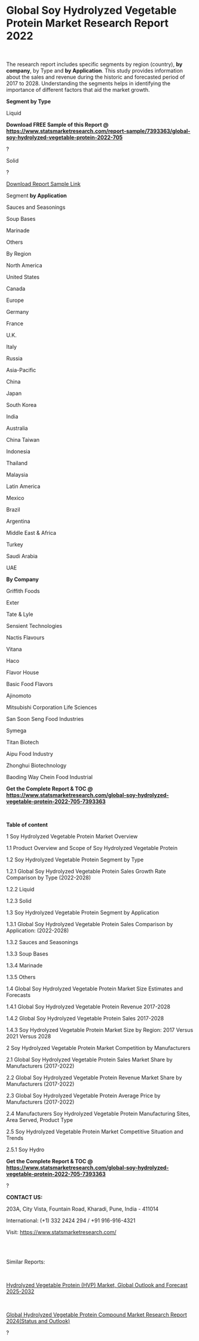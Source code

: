 <h1>Global Soy Hydrolyzed Vegetable Protein Market Research Report 2022</h1><br/><p>The research report includes specific segments by region (country), <strong>by company</strong>, by Type and <strong>by Application</strong>. This study provides information about the sales and revenue during the historic and forecasted period of 2017 to 2028. Understanding the segments helps in identifying the importance of different factors that aid the market growth.</p>
 
 
 
 <p><strong>Segment by Type</strong></p>
 
 
 
 <p>Liquid</p>
 
 
 
 <div><b>Download FREE Sample of this Report @ <a href="https://www.statsmarketresearch.com/download-free-sample/7393363/global-soy-hydrolyzed-vegetable-protein-2022-705">https://www.statsmarketresearch.com/report-sample/7393363/global-soy-hydrolyzed-vegetable-protein-2022-705</a></b></div>
 
 
 
 <p>? </p>
 
 
 
 <p>Solid</p>
 
 
 
 <p>? </p>
 
 
 
 <p><a href="https://www.statsmarketresearch.com/download-free-sample/7393363/global-soy-hydrolyzed-vegetable-protein-2022-705">Download Report Sample Link</a></p>
 
 
 
 <p>Segment <strong>by Application</strong></p>
 
 
 
 <p>Sauces and Seasonings</p>
 
 
 
 <p>Soup Bases</p>
 
 
 
 <p>Marinade</p>
 
 
 
 <p>Others</p>
 
 
 
 <p>By Region</p>
 
 
 
 <p>North America</p>
 
 
 
 <p>United States</p>
 
 
 
 <p>Canada</p>
 
 
 
 <p>Europe</p>
 
 
 
 <p>Germany</p>
 
 
 
 <p>France</p>
 
 
 
 <p>U.K.</p>
 
 
 
 <p>Italy</p>
 
 
 
 <p>Russia</p>
 
 
 
 <p>Asia-Pacific</p>
 
 
 
 <p>China</p>
 
 
 
 <p>Japan</p>
 
 
 
 <p>South Korea</p>
 
 
 
 <p>India</p>
 
 
 
 <p>Australia</p>
 
 
 
 <p>China Taiwan</p>
 
 
 
 <p>Indonesia</p>
 
 
 
 <p>Thailand</p>
 
 
 
 <p>Malaysia</p>
 
 
 
 <p>Latin America</p>
 
 
 
 <p>Mexico</p>
 
 
 
 <p>Brazil</p>
 
 
 
 <p>Argentina</p>
 
 
 
 <p>Middle East & Africa</p>
 
 
 
 <p>Turkey</p>
 
 
 
 <p>Saudi Arabia</p>
 
 
 
 <p>UAE</p>
 
 
 
 <p><strong>By Company</strong></p>
 
 
 
 <p>Griffith Foods</p>
 
 
 
 <p>Exter</p>
 
 
 
 <p>Tate & Lyle</p>
 
 
 
 <p>Sensient Technologies</p>
 
 
 
 <p>Nactis Flavours</p>
 
 
 
 <p>Vitana</p>
 
 
 
 <p>Haco</p>
 
 
 
 <p>Flavor House</p>
 
 
 
 <p>Basic Food Flavors</p>
 
 
 
 <p>Ajinomoto</p>
 
 
 
 <p>Mitsubishi Corporation Life Sciences</p>
 
 
 
 <p>San Soon Seng Food Industries</p>
 
 
 
 <p>Symega</p>
 
 
 
 <p>Titan Biotech</p>
 
 
 
 <p>Aipu Food Industry</p>
 
 
 
 <p>Zhonghui Biotechnology</p>
 
 
 
 <p>Baoding Way Chein Food Industrial</p>
 
 
 
 <div><b>Get the Complete Report & TOC @ <a href="https://www.statsmarketresearch.com/global-soy-hydrolyzed-vegetable-protein-2022-705-7393363">https://www.statsmarketresearch.com/global-soy-hydrolyzed-vegetable-protein-2022-705-7393363</a></b></div>
 
 
 
 <p><br />
 
 <b>Table of content</b></p>
 
 
 
 <p>1 Soy Hydrolyzed Vegetable Protein Market Overview<br />
 
 1.1 Product Overview and Scope of Soy Hydrolyzed Vegetable Protein<br />
 
 1.2 Soy Hydrolyzed Vegetable Protein Segment by Type<br />
 
 1.2.1 Global Soy Hydrolyzed Vegetable Protein Sales Growth Rate Comparison by Type (2022-2028)<br />
 
 1.2.2 Liquid<br />
 
 1.2.3 Solid<br />
 
 1.3 Soy Hydrolyzed Vegetable Protein Segment by Application<br />
 
 1.3.1 Global Soy Hydrolyzed Vegetable Protein Sales Comparison by Application: (2022-2028)<br />
 
 1.3.2 Sauces and Seasonings<br />
 
 1.3.3 Soup Bases<br />
 
 1.3.4 Marinade<br />
 
 1.3.5 Others<br />
 
 1.4 Global Soy Hydrolyzed Vegetable Protein Market Size Estimates and Forecasts<br />
 
 1.4.1 Global Soy Hydrolyzed Vegetable Protein Revenue 2017-2028<br />
 
 1.4.2 Global Soy Hydrolyzed Vegetable Protein Sales 2017-2028<br />
 
 1.4.3 Soy Hydrolyzed Vegetable Protein Market Size by Region: 2017 Versus 2021 Versus 2028<br />
 
 2 Soy Hydrolyzed Vegetable Protein Market Competition by Manufacturers<br />
 
 2.1 Global Soy Hydrolyzed Vegetable Protein Sales Market Share by Manufacturers (2017-2022)<br />
 
 2.2 Global Soy Hydrolyzed Vegetable Protein Revenue Market Share by Manufacturers (2017-2022)<br />
 
 2.3 Global Soy Hydrolyzed Vegetable Protein Average Price by Manufacturers (2017-2022)<br />
 
 2.4 Manufacturers Soy Hydrolyzed Vegetable Protein Manufacturing Sites, Area Served, Product Type<br />
 
 2.5 Soy Hydrolyzed Vegetable Protein Market Competitive Situation and Trends<br />
 
 2.5.1 Soy Hydro</p>
 
 
 
 <div><b>Get the Complete Report & TOC @ <a href="https://www.statsmarketresearch.com/global-soy-hydrolyzed-vegetable-protein-2022-705-7393363">https://www.statsmarketresearch.com/global-soy-hydrolyzed-vegetable-protein-2022-705-7393363</a></b></div>
 
 
 
 <p>? </p>
 
 
 
 <p><b>CONTACT US:</b><br />
 
 203A, City Vista, Fountain Road, Kharadi, Pune, India - 411014<br />
 
 International: (+1) 332 2424 294 / +91 916-916-4321<br />
 
 Visit: <a href="https://www.statsmarketresearch.com/">https://www.statsmarketresearch.com/</a><br />
 
 <br />
 
 <br />
 
 Similar Reports:<br />
 
 <br />
 
 <a href="https://www.statsmarketresearch.com/global-hydrolyzed-vegetable-protein-forecast-2025-2032-988-8036828">Hydrolyzed Vegetable Protein (HVP) Market, Global Outlook and Forecast 2025-2032</a><br />
 
 <br />
 
 <a href="https://www.statsmarketresearch.com/global-hydrolyzed-vegetable-protein-compound-2024-746-7980861">Global Hydrolyzed Vegetable Protein Compound Market Research Report 2024(Status and Outlook)</a><br />
 
 ? </p>